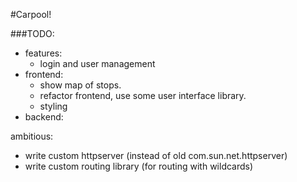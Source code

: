 #Carpool!

###TODO:
- features:
  - login and user management
- frontend:
  - show map of stops.
  - refactor frontend, use some user interface library.
  - styling
- backend:

ambitious:
  - write custom httpserver (instead of old com.sun.net.httpserver)
  - write custom routing library (for routing with wildcards)  